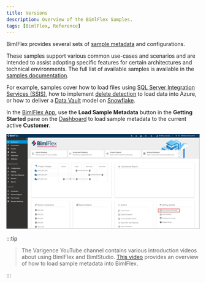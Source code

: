 ```yaml
---
title: Versions
description: Overview of the BimlFlex Samples.
tags: [BimlFlex, Reference]
---
```

BimlFlex provides several sets of [sample metadata](bimlflex-sample-metadata) and configurations.

These samples support various common use-cases and scenarios and are intended to assist adopting specific features for certain architectures and technical environments. The full list of available samples is available in the [samples documentation](xref:bimlflex-sample-metadata#available-metadata-samples).

For example, samples cover how to load files using [SQL Server Integration Services (SSIS)](bimlflex-ssis-overview), how to implement [delete detection](bimlflex-concepts-delete-detection) to load data into Azure, or how to deliver a [Data Vault](bimlflex-data-vault-index) model on [Snowflake](bimlflex-snowflake-index).

In the [BimlFlex App](metadata-editors-overview), use the **Load Sample Metadata** button in the **Getting Started** pane on the [Dashboard](bimlflex-dashboard) to load sample metadata to the current active **Customer**.

![Import Sample Metadata](images/bimflex-dashboard-import-samples.png "Import Sample Metadata")

:::tip


> The Varigence YouTube channel contains various introduction videos about using BimlFlex and BimlStudio. [This video](https://www.youtube.com/watch?v=2rL853XpST4?rel=0&autoplay=0) provides an overview of how to load sample metadata into BimlFlex.

:::

